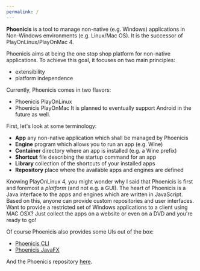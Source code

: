 ```yaml
---
permalink: /
---
```


**Phoenicis** is a tool to manage non-native (e.g. Windows) applications in Non-Windows environments (e.g. Linux/Mac OS). It is the successor of PlayOnLinux/PlayOnMac 4.

Phoenicis aims at being the one stop shop platform for non-native applications. To achieve this goal, it focuses on two main principles:
* extensibility
* platform independence

Currently, Phoenicis comes in two flavors:
* Phoenicis PlayOnLinux
* Phoenicis PlayOnMac
It is planned to eventually support Android in the future as well.

First, let's look at some terminology:
* **App** any non-native application which shall be managed by Phoenicis
* **Engine** program which allows you to run an app (e.g. Wine)
* **Container** directory where an app is installed (e.g. a Wine prefix)
* **Shortcut** file describing the startup command for an app
* **Library** collection of the shortcuts of your installed apps
* **Repository** place where the available apps and engines are defined

Knowing PlayOnLinux 4, you might wonder why I said that Phoenicis is first and foremost a _platform_ (and not e.g. a GUI). The heart of Phoenicis is a Java interface to the apps and engines which are written in JavaScript. Based on this, anyone can provide custom repositories and user interfaces. Want to provide a restricted set of Windows applications to a client using MAC OSX? Just collect the apps on a website or even on a DVD and you're ready to go!

Of course Phoenicis also provides some UIs out of the box:
* [Phoenicis CLI](https://github.com/PlayOnLinux/POL-POM-5/wiki/Run#CLI)
* [Phoenicis JavaFX](https://github.com/PlayOnLinux/POL-POM-5/wiki/Run#JavaFX)

And the Phoenicis repository [here](https://github.com/PlayOnLinux/Scripts). 


